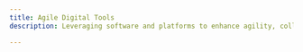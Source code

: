 ```yaml
---
title: Agile Digital Tools
description: Leveraging software and platforms to enhance agility, collaboration, and visibility.

---
```


